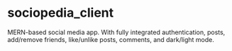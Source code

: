 # sociopedia_client
MERN-based social media app. With fully integrated authentication, posts, add/remove friends, like/unlike posts, comments, and dark/light mode.
